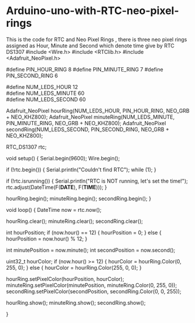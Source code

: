 # Arduino-uno-with-RTC-neo-pixel-rings
This is the code for RTC and Neo Pixel Rings , there is three neo pixel rings assigned as Hour, Minute and Second which denote time give by RTC DS1307
#include <Wire.h>
#include <RTClib.h>
#include <Adafruit_NeoPixel.h>

#define PIN_HOUR_RING 8
#define PIN_MINUTE_RING 7
#define PIN_SECOND_RING 6

#define NUM_LEDS_HOUR 12  
#define NUM_LEDS_MINUTE 60  
#define NUM_LEDS_SECOND 60  

Adafruit_NeoPixel hourRing(NUM_LEDS_HOUR, PIN_HOUR_RING, NEO_GRB + NEO_KHZ800);
Adafruit_NeoPixel minuteRing(NUM_LEDS_MINUTE, PIN_MINUTE_RING, NEO_GRB + NEO_KHZ800);
Adafruit_NeoPixel secondRing(NUM_LEDS_SECOND, PIN_SECOND_RING, NEO_GRB + NEO_KHZ800);

RTC_DS1307 rtc;

void setup() {
  Serial.begin(9600);
  Wire.begin();
  
  if (!rtc.begin()) {
    Serial.println("Couldn't find RTC");
    while (1);
  }
  
  if (!rtc.isrunning()) {
    Serial.println("RTC is NOT running, let's set the time!");
    rtc.adjust(DateTime(F(__DATE__), F(__TIME__)));
  }

  hourRing.begin();
  minuteRing.begin();
  secondRing.begin();
}

void loop() {
  DateTime now = rtc.now();

  hourRing.clear();
  minuteRing.clear();
  secondRing.clear();

  int hourPosition;
  if (now.hour() == 12) {
    hourPosition = 0; 
  } else {
    hourPosition = now.hour() % 12; 
  }
  
  int minutePosition = now.minute();
  int secondPosition = now.second();


  uint32_t hourColor;
  if (now.hour() >= 12) {
    hourColor = hourRing.Color(0, 255, 0); 
  } else {
    hourColor = hourRing.Color(255, 0, 0); 
  }


  hourRing.setPixelColor(hourPosition, hourColor);
  minuteRing.setPixelColor(minutePosition, minuteRing.Color(0, 255, 0)); 
  secondRing.setPixelColor(secondPosition, secondRing.Color(0, 0, 255)); 


  hourRing.show();
  minuteRing.show();
  secondRing.show();


}
